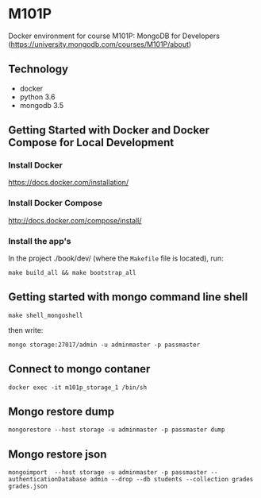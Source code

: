 M101P
========================

Docker environment for course M101P: MongoDB for Developers (https://university.mongodb.com/courses/M101P/about)

Technology
----------------
- docker
- python 3.6
- mongodb 3.5
  

Getting Started with Docker and Docker Compose for Local Development
--------------------------------------------------------------------

### Install Docker

https://docs.docker.com/installation/

### Install Docker Compose

http://docs.docker.com/compose/install/

### Install the app's

In the project ./book/dev/ (where the `Makefile` file is located), run:

```
make build_all && make bootstrap_all
```


Getting started with mongo command line shell
--------------------------------------------------------------------

```
make shell_mongoshell
```

then write:

```
mongo storage:27017/admin -u adminmaster -p passmaster
```


Connect to mongo contaner
--------------------------------------------------------------------

```
docker exec -it m101p_storage_1 /bin/sh
```

Mongo restore dump
--------------------------------------------------------------------

```
mongorestore --host storage -u adminmaster -p passmaster dump
```


Mongo restore json
--------------------------------------------------------------------

```
mongoimport  --host storage -u adminmaster -p passmaster --authenticationDatabase admin --drop --db students --collection grades grades.json
```

